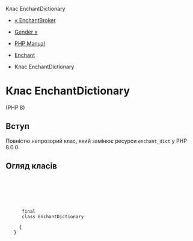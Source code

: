 Клас EnchantDictionary

-   [« EnchantBroker](class.enchantbroker.html)
    
-   [Gender »](book.gender.html)
    
-   [PHP Manual](index.html)
    
-   [Enchant](book.enchant.html)
    
-   Клас EnchantDictionary
    

# Клас EnchantDictionary

(PHP 8)

## Вступ

Повністю непрозорий клас, який замінює ресурси `enchant_dict` у PHP 8.0.0.

## Огляд класів

```synopsis

     
    

    
     
      final
      class EnchantDictionary
     
     {
   }
```